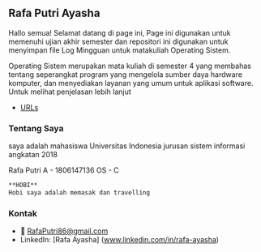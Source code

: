 ## Rafa Putri Ayasha

Hallo semua! Selamat datang di page ini, 
Page ini digunakan untuk memenuhi ujian akhir semester dan repositori ini digunakan untuk menyimpan file Log Mingguan untuk matakuliah Operating Sistem.

Operating Sistem merupakan mata kuliah di semester 4 yang membahas tentang seperangkat program yang mengelola sumber daya hardware komputer, dan menyediakan layanan yang umum untuk aplikasi software. Untuk melihat penjelasan lebih lanjut 
- [URLs](https://rafaputri86.github.io/os201/URLs)

### Tentang Saya  
saya adalah mahasiswa Universitas Indonesia jurusan sistem informasi angkatan 2018

Rafa Putri A - 1806147136 
OS - C


```markdown
**HOBI**
Hobi saya adalah memasak dan travelling 

```

### Kontak
- :e-mail: RafaPutri86@gmail.com
- LinkedIn: [Rafa Ayasha] (www.linkedin.com/in/rafa-ayasha)

